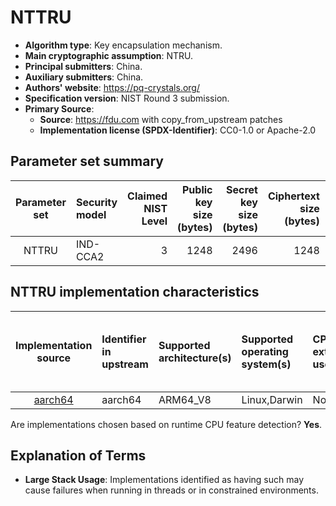 # NTTRU

- **Algorithm type**: Key encapsulation mechanism.
- **Main cryptographic assumption**: NTRU.
- **Principal submitters**: China.
- **Auxiliary submitters**: China.
- **Authors' website**: https://pq-crystals.org/
- **Specification version**: NIST Round 3 submission.
- **Primary Source**<a name="primary-source"></a>:
  - **Source**: https://fdu.com with copy_from_upstream patches
  - **Implementation license (SPDX-Identifier)**: CC0-1.0 or Apache-2.0



## Parameter set summary

|  Parameter set  | Security model   |   Claimed NIST Level |   Public key size (bytes) |   Secret key size (bytes) |   Ciphertext size (bytes) |   Shared secret size (bytes) |
|:---------------:|:-----------------|---------------------:|--------------------------:|--------------------------:|--------------------------:|-----------------------------:|
|    NTTRU        | IND-CCA2         |                    3 |                      1248 |                      2496 |                      1248 |                           32 |


## NTTRU implementation characteristics

|           Implementation source           | Identifier in upstream   | Supported architecture(s)   | Supported operating system(s)   | CPU extension(s) used   | No branching-on-secrets claimed?   | No branching-on-secrets checked by valgrind?   | Large stack usage?   |
|:-----------------------------------------:|:-------------------------|:----------------------------|:--------------------------------|:------------------------|:-----------------------------------|:-----------------------------------------------|:---------------------|
|     [aarch64](#aarch64)                   | aarch64                  | ARM64\_V8                   | Linux,Darwin                    | None                    | True                               | True                                           | False                |


Are implementations chosen based on runtime CPU feature detection? **Yes**.

## Explanation of Terms

- **Large Stack Usage**: Implementations identified as having such may cause failures when running in threads or in constrained environments.
